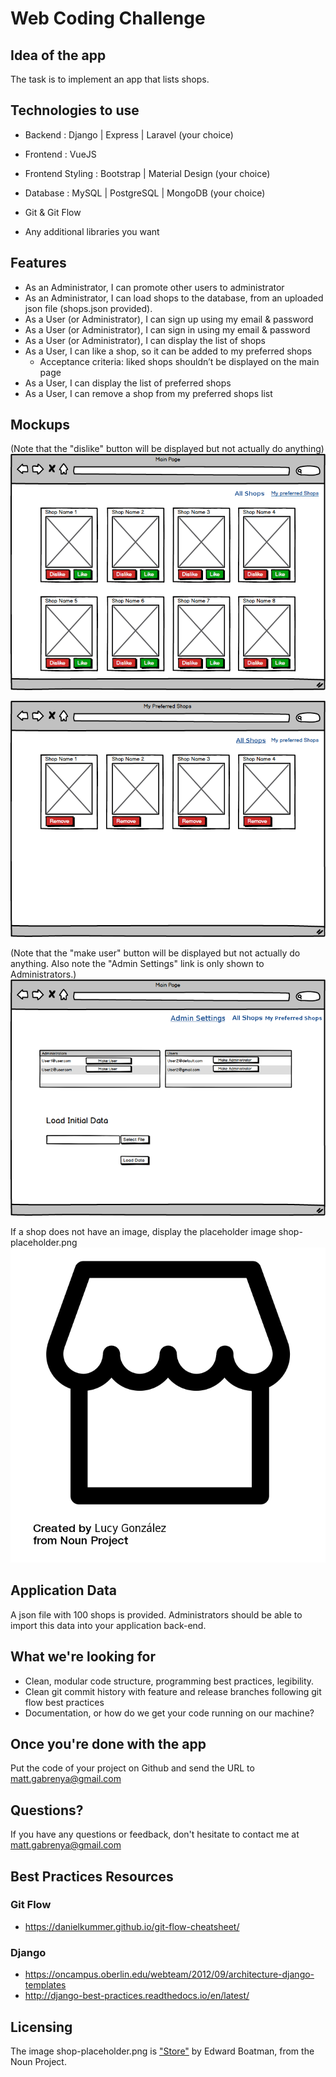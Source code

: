 # Web Coding Challenge

## Idea of the app
The task is to implement an app that lists shops.


## Technologies to use


- Backend : Django | Express | Laravel (your choice)
- Frontend : VueJS 
- Frontend Styling : Bootstrap | Material Design (your choice)
- Database : MySQL | PostgreSQL | MongoDB (your choice)

- Git & Git Flow

- Any additional libraries you want


## Features
- As an Administrator, I can promote other users to administrator
- As an Administrator, I can load shops to the database, from an uploaded json file (shops.json provided).
- As a User (or Administrator), I can sign up using my email & password
- As a User (or Administrator), I can sign in using my email & password
- As a User (or Administrator), I can display the list of shops
- As a User, I can like a shop, so it can be added to my preferred shops
  - Acceptance criteria: liked shops shouldn’t be displayed on the main page
- As a User, I can display the list of preferred shops
- As a User, I can remove a shop from my preferred shops list




## Mockups

(Note that the "dislike" button will be displayed but not actually do anything)
![Main Page - List of shops sorted by popularity (popularity is the number of users who "like" the shop)](mockups/all_shops.png)





![My Preferred Shop page - List of my "liked" shops](mockups/my_preferred_shops.png)



(Note that the "make user" button will be displayed but not actually do anything. Also note the "Admin Settings" link is only shown to Administrators.)
![Admin Settings page - List of Administrators and Users](mockups/admin_settings.png)



If a shop does not have an image, display the placeholder image shop-placeholder.png
![Shop Placeholder](shop-placeholder.png)




## Application Data

A json file with 100 shops is provided. Administrators should be able to import this data into your application back-end.


## What we're looking for
- Clean, modular code structure, programming best practices, legibility.
- Clean git commit history with feature and release branches following git flow best practices
- Documentation, or how do we get your code running on our machine?


## Once you're done with the app

Put the code of your project on Github and send the URL to matt.gabrenya@gmail.com


## Questions?

If you have any questions or feedback, don't hesitate to contact me at matt.gabrenya@gmail.com


## Best Practices Resources

### Git Flow
- https://danielkummer.github.io/git-flow-cheatsheet/

### Django
- https://oncampus.oberlin.edu/webteam/2012/09/architecture-django-templates
- http://django-best-practices.readthedocs.io/en/latest/


## Licensing
The image shop-placeholder.png is ["Store"](https://thenounproject.com/term/store/3279/) by Edward Boatman, from the Noun Project.
